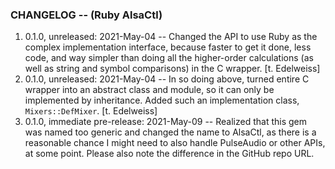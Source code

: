 ### CHANGELOG -- (Ruby AlsaCtl) ###
1) 0.1.0, unreleased: 2021-May-04 -- Changed the API to use Ruby as the complex implementation interface, because faster to get it done, less code, and way simpler than doing all the higher-order calculations (as well as string and symbol comparisons) in the C wrapper. [t. Edelweiss]
1) 0.1.0, unreleased: 2021-May-04 -- In so doing above, turned entire C wrapper into an abstract class and module, so it can only be implemented by inheritance. Added such an implementation class, ``Mixers::DefMixer``. [t. Edelweiss]
1) 0.1.0, immediate pre-release: 2021-May-09 -- Realized that this gem was named too generic and changed the name to AlsaCtl, as there is a reasonable chance I might need to also handle PulseAudio or other APIs, at some point. Please also note the difference in the GitHub repo URL.